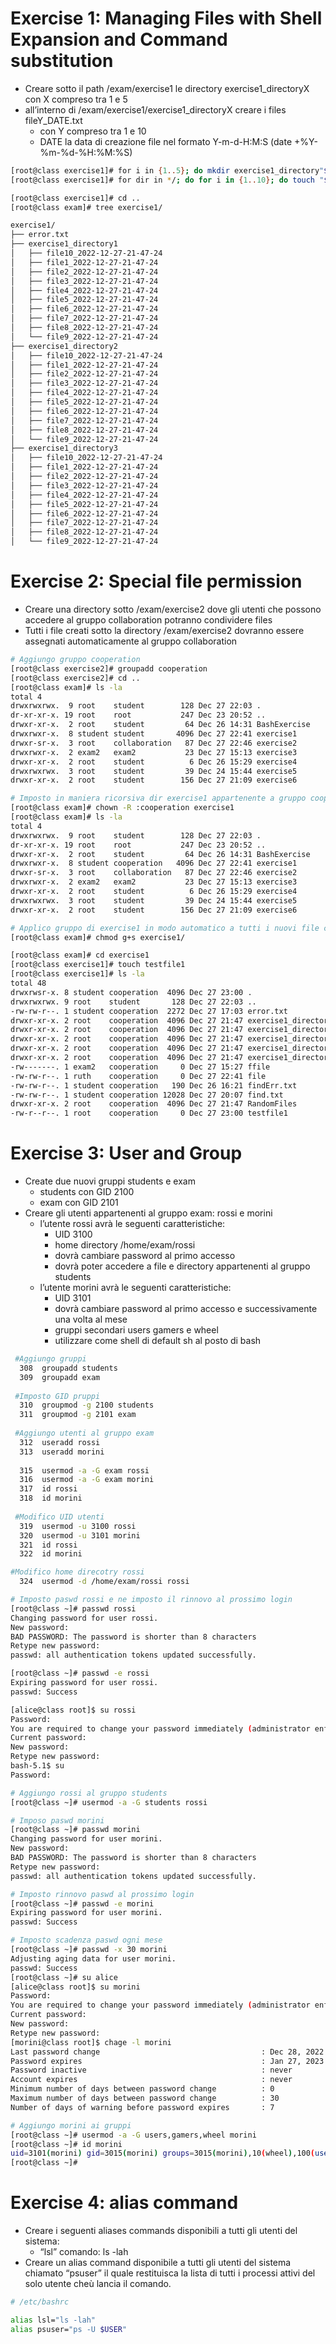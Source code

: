 # Exercise 1: Managing Files with Shell Expansion and Command substitution
- Creare sotto il path /exam/exercise1 le directory exercise1_directoryX con X compreso tra 1 e 5
- all’interno di /exam/exercise1/exercise1_directoryX creare i files fileY_DATE.txt
  -  con Y compreso tra 1 e 10
  -  DATE la data di creazione file nel formato Y-m-d-H:M:S (date +%Y-%m-%d-%H:%M:%S)

```bash
[root@class exercise1]# for i in {1..5}; do mkdir exercise1_directory"$i"; done
[root@class exercise1]# for dir in */; do for i in {1..10}; do touch "$dir"file"$i"_$(date +"%Y-%m-%d-%H-%M-%S"); done; done

[root@class exercise1]# cd ..
[root@class exam]# tree exercise1/

exercise1/
├── error.txt
├── exercise1_directory1
│   ├── file10_2022-12-27-21-47-24
│   ├── file1_2022-12-27-21-47-24
│   ├── file2_2022-12-27-21-47-24
│   ├── file3_2022-12-27-21-47-24
│   ├── file4_2022-12-27-21-47-24
│   ├── file5_2022-12-27-21-47-24
│   ├── file6_2022-12-27-21-47-24
│   ├── file7_2022-12-27-21-47-24
│   ├── file8_2022-12-27-21-47-24
│   └── file9_2022-12-27-21-47-24
├── exercise1_directory2
│   ├── file10_2022-12-27-21-47-24
│   ├── file1_2022-12-27-21-47-24
│   ├── file2_2022-12-27-21-47-24
│   ├── file3_2022-12-27-21-47-24
│   ├── file4_2022-12-27-21-47-24
│   ├── file5_2022-12-27-21-47-24
│   ├── file6_2022-12-27-21-47-24
│   ├── file7_2022-12-27-21-47-24
│   ├── file8_2022-12-27-21-47-24
│   └── file9_2022-12-27-21-47-24
├── exercise1_directory3
│   ├── file10_2022-12-27-21-47-24
│   ├── file1_2022-12-27-21-47-24
│   ├── file2_2022-12-27-21-47-24
│   ├── file3_2022-12-27-21-47-24
│   ├── file4_2022-12-27-21-47-24
│   ├── file5_2022-12-27-21-47-24
│   ├── file6_2022-12-27-21-47-24
│   ├── file7_2022-12-27-21-47-24
│   ├── file8_2022-12-27-21-47-24
│   └── file9_2022-12-27-21-47-24
```
# Exercise 2: Special file permission
- Creare una directory sotto /exam/exercise2 dove gli utenti che possono accedere al gruppo collaboration potranno condividere files
- Tutti i file creati sotto la directory /exam/exercise2 dovranno essere assegnati automaticamente al gruppo collaboration
```bash
# Aggiungo gruppo cooperation
[root@class exercise2]# groupadd cooperation
[root@class exercise2]# cd ..
[root@class exam]# ls -la
total 4
drwxrwxrwx.  9 root    student        128 Dec 27 22:03 .
dr-xr-xr-x. 19 root    root           247 Dec 23 20:52 ..
drwxr-xr-x.  2 root    student         64 Dec 26 14:31 BashExercise
drwxrwxr-x.  8 student student       4096 Dec 27 22:41 exercise1
drwxr-sr-x.  3 root    collaboration   87 Dec 27 22:46 exercise2
drwxrwxr-x.  2 exam2   exam2           23 Dec 27 15:13 exercise3
drwxr-xr-x.  2 root    student          6 Dec 26 15:29 exercise4
drwxrwxrwx.  3 root    student         39 Dec 24 15:44 exercise5
drwxr-xr-x.  2 root    student        156 Dec 27 21:09 exercise6

# Imposto in maniera ricorsiva dir exercise1 appartenente a gruppo cooperation
[root@class exam]# chown -R :cooperation exercise1
[root@class exam]# ls -la
total 4
drwxrwxrwx.  9 root    student        128 Dec 27 22:03 .
dr-xr-xr-x. 19 root    root           247 Dec 23 20:52 ..
drwxr-xr-x.  2 root    student         64 Dec 26 14:31 BashExercise
drwxrwxr-x.  8 student cooperation   4096 Dec 27 22:41 exercise1
drwxr-sr-x.  3 root    collaboration   87 Dec 27 22:46 exercise2
drwxrwxr-x.  2 exam2   exam2           23 Dec 27 15:13 exercise3
drwxr-xr-x.  2 root    student          6 Dec 26 15:29 exercise4
drwxrwxrwx.  3 root    student         39 Dec 24 15:44 exercise5
drwxr-xr-x.  2 root    student        156 Dec 27 21:09 exercise6

# Applico gruppo di exercise1 in modo automatico a tutti i nuovi file creati
[root@class exam]# chmod g+s exercise1/

[root@class exam]# cd exercise1
[root@class exercise1]# touch testfile1
[root@class exercise1]# ls -la
total 48
drwxrwsr-x. 8 student cooperation  4096 Dec 27 23:00 .
drwxrwxrwx. 9 root    student       128 Dec 27 22:03 ..
-rw-rw-r--. 1 student cooperation  2272 Dec 27 17:03 error.txt
drwxr-xr-x. 2 root    cooperation  4096 Dec 27 21:47 exercise1_directory1
drwxr-xr-x. 2 root    cooperation  4096 Dec 27 21:47 exercise1_directory2
drwxr-xr-x. 2 root    cooperation  4096 Dec 27 21:47 exercise1_directory3
drwxr-xr-x. 2 root    cooperation  4096 Dec 27 21:47 exercise1_directory4
drwxr-xr-x. 2 root    cooperation  4096 Dec 27 21:47 exercise1_directory5
-rw-------. 1 exam2   cooperation     0 Dec 27 15:27 ffile
-rw-rw-r--. 1 ruth    cooperation     0 Dec 27 22:41 file
-rw-rw-r--. 1 student cooperation   190 Dec 26 16:21 findErr.txt
-rw-rw-r--. 1 student cooperation 12028 Dec 27 20:07 find.txt
drwxr-xr-x. 2 root    cooperation  4096 Dec 27 21:47 RandomFiles
-rw-r--r--. 1 root    cooperation     0 Dec 27 23:00 testfile1
```
# Exercise 3: User and Group
- Create due nuovi gruppi students e exam
  - students con GID 2100
  - exam con GID 2101
- Creare gli utenti appartenenti al gruppo exam: rossi e morini
  - l’utente rossi avrà le seguenti caratteristiche:
    - UID 3100
    - home directory /home/exam/rossi
    - dovrà cambiare password al primo accesso
    - dovrà poter accedere a file e directory appartenenti al gruppo students
  - l’utente morini avrà le seguenti caratteristiche:
    - UID 3101
    - dovrà cambiare password al primo accesso e successivamente una volta al mese
    - gruppi secondari users gamers e wheel
    - utilizzare come shell di default sh al posto di bash
```bash
 #Aggiungo gruppi
  308  groupadd students
  309  groupadd exam
 
 #Imposto GID pruppi
  310  groupmod -g 2100 students
  311  groupmod -g 2101 exam
  
 #Aggiungo utenti al gruppo exam
  312  useradd rossi
  313  useradd morini
  
  315  usermod -a -G exam rossi
  316  usermod -a -G exam morini
  317  id rossi
  318  id morini
  
 #Modifico UID utenti
  319  usermod -u 3100 rossi
  320  usermod -u 3101 morini
  321  id rossi
  322  id morini

#Modifico home direcotry rossi
  324  usermod -d /home/exam/rossi rossi

# Imposto paswd rossi e ne imposto il rinnovo al prossimo login
[root@class ~]# passwd rossi
Changing password for user rossi.
New password:
BAD PASSWORD: The password is shorter than 8 characters
Retype new password:
passwd: all authentication tokens updated successfully.

[root@class ~]# passwd -e rossi
Expiring password for user rossi.
passwd: Success

[alice@class root]$ su rossi
Password:
You are required to change your password immediately (administrator enforced).
Current password:
New password:
Retype new password:
bash-5.1$ su
Password:

# Aggiungo rossi al gruppo students
[root@class ~]# usermod -a -G students rossi

# Imposo paswd morini
[root@class ~]# passwd morini
Changing password for user morini.
New password:
BAD PASSWORD: The password is shorter than 8 characters
Retype new password:
passwd: all authentication tokens updated successfully.

# Imposto rinnovo paswd al prossimo login
[root@class ~]# passwd -e morini
Expiring password for user morini.
passwd: Success

# Imposto scadenza paswd ogni mese
[root@class ~]# passwd -x 30 morini
Adjusting aging data for user morini.
passwd: Success
[root@class ~]# su alice
[alice@class root]$ su morini
Password:
You are required to change your password immediately (administrator enforced).
Current password:
New password:
Retype new password:
[morini@class root]$ chage -l morini
Last password change                                    : Dec 28, 2022
Password expires                                        : Jan 27, 2023
Password inactive                                       : never
Account expires                                         : never
Minimum number of days between password change          : 0
Maximum number of days between password change          : 30
Number of days of warning before password expires       : 7

# Aggiungo morini ai gruppi
[root@class ~]# usermod -a -G users,gamers,wheel morini
[root@class ~]# id morini
uid=3101(morini) gid=3015(morini) groups=3015(morini),10(wheel),100(users),2101(exam),31
[root@class ~]#
```
# Exercise 4: alias command
- Creare i seguenti aliases commands disponibili a tutti gli utenti del sistema:
  - “lsl” comando: ls -lah
- Creare un alias command disponibile a tutti gli utenti del sistema chiamato “psuser” il quale restituisca la lista di tutti i processi attivi del solo utente cheù lancia il comando.
```bash
# /etc/bashrc

alias lsl="ls -lah"
alias psuser="ps -U $USER"
